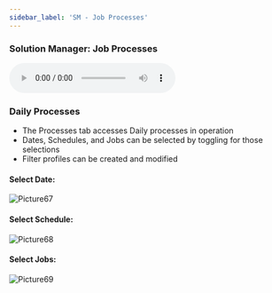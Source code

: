 ```yaml
---
sidebar_label: 'SM - Job Processes'
---
```


### Solution Manager: Job Processes

<audio controls="controls">
  <source type="audio/mp3" src="audiobasic/JobProcesses.mp3"></source>
  <p>Your browser does not support the audio element.</p>
</audio>

### Daily Processes

* The Processes tab accesses Daily processes in operation
* Dates, Schedules, and Jobs can be selected by toggling for those selections
* Filter profiles can be created and modified

#### Select Date:  

![Picture67](/imgbasic/Picture67.png) 

#### Select Schedule:    

![Picture68](/imgbasic/Picture68.png) 

#### Select Jobs:    

![Picture69](/imgbasic/Picture69.png) 

